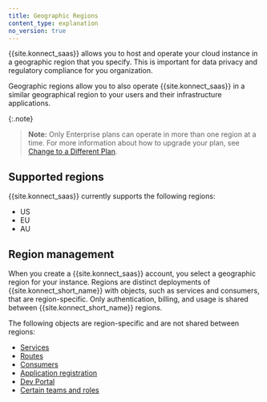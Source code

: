 ```yaml
---
title: Geographic Regions
content_type: explanation
no_version: true
---
```


{{site.konnect_saas}} allows you to host and operate your cloud instance in a geographic region that you specify. This is important for data privacy and regulatory compliance for you organization. 

Geographic regions allow you to also operate {{site.konnect_saas}} in a similar geographical region to your users and their infrastructure applications. 
<!--- Do not publish yet: "This reduces network latency and minimizes the blast-radius in the event of cross-region connectivity failures." -->

{:.note}
> **Note:** Only Enterprise plans can operate in more than one region at a time. For more information about how to upgrade your plan, see [Change to a Different Plan](/konnect/account-management/).
## Supported regions 

{{site.konnect_saas}} currently supports the following regions:

* US
* EU
* AU

## Region management

When you create a {{site.konnect_saas}} account, you select a geographic region for your instance. Regions are distinct deployments of {{site.konnect_short_name}} with objects, such as services and consumers, that are region-specific. Only authentication, billing, and usage is shared between {{site.konnect_short_name}} regions.

The following objects are region-specific and are not shared between regions:

* [Services](/konnect/servicehub/)
* [Routes](/konnect/getting-started/implement-service/)
* [Consumers](/konnect/runtime-manager/manage-proxy-config/)
* [Application registration](/konnect/dev-portal/applications/enable-app-reg/)
* [Dev Portal](/konnect/dev-portal/access/)
* [Certain teams and roles](/konnect/org-management/teams-and-roles/)